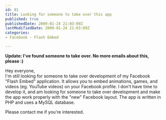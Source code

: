 ```yaml
---
id: 81
title: Looking for someone to take over this app
published: true
publishedDate: 2009-01-24 21:03:09Z
lastModifiedDate: 2009-01-24 21:03:09Z
categories:
- Facebook - Flash Embed

---
```


<p><strong>Update: I've found someone to take over. No more emails about this, please :)</strong></p>
<p>Hey everyone,<br />
I'm still looking for someone to take over development of my Facebook "Flash Embed" application. It allows you to embed animations, games, and videos (eg. YouTube videos) on your Facebook profile. I don't have time to develop it, and am looking for someone to take over development and make the app work properly with the "new" Facebook layout. The app is written in PHP and uses a MySQL database.</p>
<p>Please contact me if you're interested.</p>

